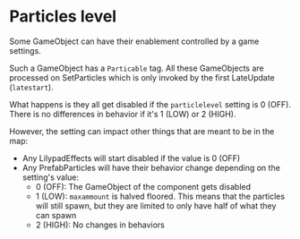 # Particles level
Some GameObject can have their enablement controlled by a game settings.

Such a GameObject has a `Particable` tag. All these GameObjects are processed on SetParticles which is only invoked by the first LateUpdate (`latestart`).

What happens is they all get disabled if the `particlelevel` setting is 0 (OFF). There is no differences in behavior if it's 1 (LOW) or 2 (HIGH).

However, the setting can impact other things that are meant to be in the map:

- Any LilypadEffects will start disabled if the value is 0 (OFF)
- Any PrefabParticles will have their behavior change depending on the setting's value:
    - 0 (OFF): The GameObject of the component gets disabled
    - 1 (LOW): `maxammount` is halved floored. This means that the particles will still spawn, but they are limited to only have half of what they can spawn
    - 2 (HIGH): No changes in behaviors

